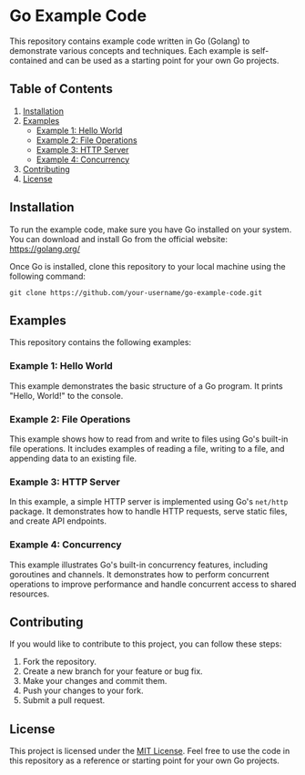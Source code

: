 # Go Example Code

This repository contains example code written in Go (Golang) to demonstrate various concepts and techniques. Each example is self-contained and can be used as a starting point for your own Go projects.

## Table of Contents

1. [Installation](#installation)
2. [Examples](#examples)
   - [Example 1: Hello World](#example-1-hello-world)
   - [Example 2: File Operations](#example-2-file-operations)
   - [Example 3: HTTP Server](#example-3-http-server)
   - [Example 4: Concurrency](#example-4-concurrency)
3. [Contributing](#contributing)
4. [License](#license)

## Installation

To run the example code, make sure you have Go installed on your system. You can download and install Go from the official website: https://golang.org/

Once Go is installed, clone this repository to your local machine using the following command:

```
git clone https://github.com/your-username/go-example-code.git
```

## Examples

This repository contains the following examples:

### Example 1: Hello World

This example demonstrates the basic structure of a Go program. It prints "Hello, World!" to the console.

### Example 2: File Operations

This example shows how to read from and write to files using Go's built-in file operations. It includes examples of reading a file, writing to a file, and appending data to an existing file.

### Example 3: HTTP Server

In this example, a simple HTTP server is implemented using Go's `net/http` package. It demonstrates how to handle HTTP requests, serve static files, and create API endpoints.

### Example 4: Concurrency

This example illustrates Go's built-in concurrency features, including goroutines and channels. It demonstrates how to perform concurrent operations to improve performance and handle concurrent access to shared resources.

## Contributing

If you would like to contribute to this project, you can follow these steps:

1. Fork the repository.
2. Create a new branch for your feature or bug fix.
3. Make your changes and commit them.
4. Push your changes to your fork.
5. Submit a pull request.

## License

This project is licensed under the [MIT License](LICENSE). Feel free to use the code in this repository as a reference or starting point for your own Go projects.